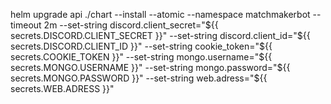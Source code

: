 helm upgrade api ./chart --install --atomic --namespace matchmakerbot --timeout 2m --set-string discord.client_secret="${{ secrets.DISCORD.CLIENT_SECRET }}" --set-string discord.client_id="${{ secrets.DISCORD.CLIENT_ID }}" --set-string cookie_token="${{ secrets.COOKIE_TOKEN }}" --set-string mongo.username="${{ secrets.MONGO.USERNAME }}" --set-string mongo.password="${{ secrets.MONGO.PASSWORD }}" --set-string web.adress="${{ secrets.WEB.ADRESS }}"

